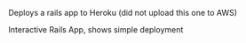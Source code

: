 Deploys a rails app to Heroku (did not upload this one to AWS)

Interactive Rails App, shows simple deployment
